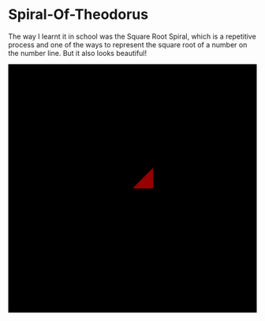 # Spiral-Of-Theodorus

The way I learnt it in school was the Square Root Spiral, which is a repetitive process and one of the ways to represent the square root of a number on the number line. But it also looks beautiful!

![Demo of the Spiral of Theodorus](assets/spiral_of_theodorus.gif)

